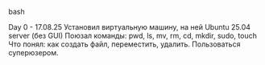 bash

Day 0 - 17.08.25
Установил виртуальную машину, на ней Ubuntu 25.04 server (без GUI)
Поюзал команды: pwd, ls, mv, rm, cd, mkdir, sudo, touch
Что понял: как создать файл, переместить, удалить. Пользоваться суперюзером.
